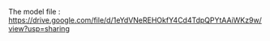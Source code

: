 The model file :
https://drive.google.com/file/d/1eYdVNeREHOkfY4Cd4TdpQPYtAAiWKz9w/view?usp=sharing

